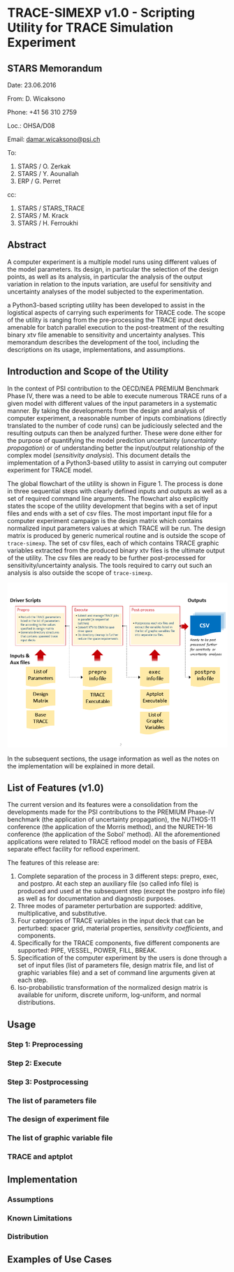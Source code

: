 # TRACE-SIMEXP v1.0 - Scripting Utility for TRACE Simulation Experiment

## STARS Memorandum

Date: 23.06.2016

From: D. Wicaksono

Phone: +41 56 310 2759


Loc.: OHSA/D08

Email: damar.wicaksono@psi.ch

To:

 1. STARS / O. Zerkak
 2. STARS / Y. Aounallah
 3. ERP / G. Perret

cc:

 1. STARS / STARS_TRACE
 2. STARS / M. Krack
 3. STARS / H. Ferroukhi

## Abstract

A computer experiment is a multiple model runs using different values of the 
model parameters. Its design, in particular the selection of the design points, 
as well as its analysis, in particular the analysis of the output variation in 
relation to the inputs variation, are useful for sensitivity and uncertainty 
analyses of the model subjected to the experimentation.

a Python3-based scripting utility has been developed to assist in the 
logistical aspects of carrying such experiments for TRACE code. The scope of 
the utility is ranging from the pre-processing the TRACE input deck amenable 
for batch parallel execution to the post-treatment of the resulting binary xtv 
file amenable to sensitivity and uncertainty analyses. This memorandum 
describes the development of the tool, including the descriptions on its usage, 
implementations, and assumptions.

## Introduction and Scope of the Utility

In the context of PSI contribution to the OECD/NEA PREMIUM Benchmark Phase IV, 
there was a need to be able to execute numerous TRACE runs of a given model 
with different values of the input parameters in a systematic manner. By taking
the developments from the design and analysis of computer experiment, a 
reasonable number of inputs combinations (directly translated to the number of 
code runs) can be judiciously selected and the resulting outputs can then be 
analyzed further. These were done either for the purpose of quantifying the
model prediction uncertainty (*uncertainty propagation*) or of understanding 
better the input/output relationship of the complex model 
(*sensitivity analysis*). This document details the implementation of a 
Python3-based utility to assist in carrying out computer experiment for TRACE 
model.

The global flowchart of the utility is shown in Figure 1. The process is done 
in three sequential steps with clearly defined inputs and outputs as well as a 
set of required command line arguments. The flowchart also explicitly states 
the scope of the utility development that begins with a set of input files and 
ends with a set of csv files. The most important input file for a computer 
experiment campaign is the design matrix which contains normalized input 
parameters values at which TRACE will be run. The design matrix is produced by
generic numerical routine and is outside the scope of `trace-simexp`.
The set of csv files, each of which contains TRACE graphic variables extracted 
from the produced binary xtv files is the ultimate output of the utility.
The csv files are ready to be further post-processed for 
sensitivity/uncertainty analysis. The tools required to carry out such an 
analysis is also outside the scope of `trace-simexp`.

![Figure 1: Generic flowchart of trace-simexp including the required input files](figures/flowchart.png)


In the subsequent sections, the usage information as well as the notes on the 
implementation will be explained in more detail.

## List of Features (v1.0)

The current version and its features were a consolidation from the developments 
made for the PSI contributions to the PREMIUM Phase-IV benchmark 
(the application of uncertainty propagation), the NUTHOS-11 conference 
(the application of the Morris method), and the NURETH-16 conference 
(the application of the Sobol' method). All the aforementioned applications 
were related to TRACE reflood model on the basis of FEBA separate effect 
facility for reflood experiment.

The features of this release are:

1. Complete separation of the process in 3 different steps: prepro,
   exec, and postpro. At each step an auxiliary file (so called info file) is
   produced and used at the subsequent step (except the postpro info file) as
   well as for documentation and diagnostic purposes.
2. Three modes of parameter perturbation are supported: additive, 
   multiplicative, and substitutive.
3. Four categories of TRACE variables in the input deck that can be
   perturbed: spacer grid, material properties,
   *sensitivity coefficients*, and components.
4. Specifically for the TRACE components, five different components are 
   supported: PIPE, VESSEL, POWER, FILL, BREAK.
5. Specification of the computer experiment by the users is done through a set 
   of input files (list of parameters file, design matrix file, and list of 
   graphic variables file) and a set of command line arguments given at each 
   step.
6. Iso-probabilistic transformation of the normalized design matrix is 
   available for uniform, discrete uniform, log-uniform, and normal 
   distributions.

## Usage

<!--TODO General usage of the utility-->

### Step 1: Preprocessing

<!--TODO What does the prepro phase do?-->

### Step 2: Execute

<!--TODO What does the exec phase do?-->

### Step 3: Postprocessing

<!--TODO What does the postpro phase do?-->

### The list of parameters file

<!--TODO Carefully describe the syntax of `paramlist` file-->

### The design of experiment file

<!--TODO Carefully describe the syntax of design of experiment file-->

### The list of graphic variable file

<!--TODO Carefully describe the syntax of list of graphic variable-->

### TRACE and aptplot


## Implementation

<!--TODO Some notes on implementation-->

### Assumptions

<!--TODO Carefully mention/list the assumptions used-->

### Known Limitations

<!-- TODO list the current known limitations -->

### Distribution

<!--TODO How the utility being distributed within STARS-->



## Examples of Use Cases

<!--TODO Some example of use cases-->
